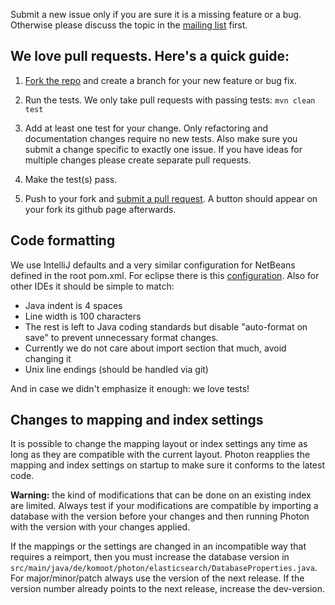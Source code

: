 Submit a new issue only if you are sure it is a missing feature or a bug. Otherwise please discuss the topic in the [mailing list](https://lists.openstreetmap.org/listinfo/photon) first. 

## We love pull requests. Here's a quick guide:

1. [Fork the repo](https://help.github.com/articles/fork-a-repo) and create a branch for your new feature or bug fix.

2. Run the tests. We only take pull requests with passing tests: `mvn clean test`

3. Add at least one test for your change. Only refactoring and documentation changes
require no new tests. Also make sure you submit a change specific to exactly one issue. If you have ideas for multiple 
changes please create separate pull requests.

4. Make the test(s) pass.

5. Push to your fork and [submit a pull request](https://help.github.com/articles/using-pull-requests). A button should
appear on your fork its github page afterwards.

## Code formatting

We use IntelliJ defaults and a very similar configuration for NetBeans defined in the root pom.xml. For eclipse there is this [configuration](https://github.com/graphhopper/graphhopper/files/481920/GraphHopper.Formatter.zip). Also for other IDEs 
it should be simple to match:

 * Java indent is 4 spaces
 * Line width is 100 characters
 * The rest is left to Java coding standards but disable "auto-format on save" to prevent unnecessary format changes. 
 * Currently we do not care about import section that much, avoid changing it
 * Unix line endings (should be handled via git)

And in case we didn't emphasize it enough: we love tests!

## Changes to mapping and index settings

It is possible to change the mapping layout or index settings any time as
long as they are compatible with the current layout. Photon reapplies the
mapping and index settings on startup to make sure it conforms to the latest
code.

**Warning:** the kind of modifications that can be done on an existing
index are limited. Always test if your modifications are compatible by importing
a database with the version before your changes and then running Photon with
the version with your changes applied.

If the mappings or the settings are changed in an incompatible way that
requires a reimport, then you must increase the database version in
`src/main/java/de/komoot/photon/elasticsearch/DatabaseProperties.java`.
For major/minor/patch always use the version of the next release. If the
version number already points to the next release, increase the dev-version.
